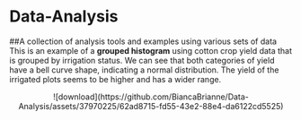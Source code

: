 # Data-Analysis
##A collection of analysis tools and examples using various sets of data
This is an example of a **grouped histogram** using cotton crop yield data that is grouped by irrigation status. We can see that both categories of yield have a bell curve shape, indicating a normal distribution. The yield of the irrigated plots seems to be higher and has a wider range. 
<p align="center">
![download](https://github.com/BiancaBrianne/Data-Analysis/assets/37970225/62ad8715-fd55-43e2-88e4-da6122cd5525)
<p/>
